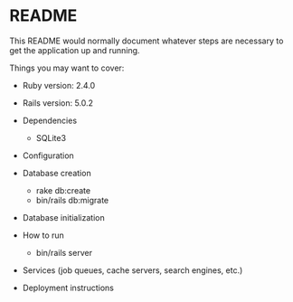 # README

This README would normally document whatever steps are necessary to get the
application up and running.

Things you may want to cover:

* Ruby version: 2.4.0

* Rails version: 5.0.2

* Dependencies
    - SQLite3

* Configuration

* Database creation
    - rake db:create
    - bin/rails db:migrate

* Database initialization

* How to run
    - bin/rails server

* Services (job queues, cache servers, search engines, etc.)

* Deployment instructions

